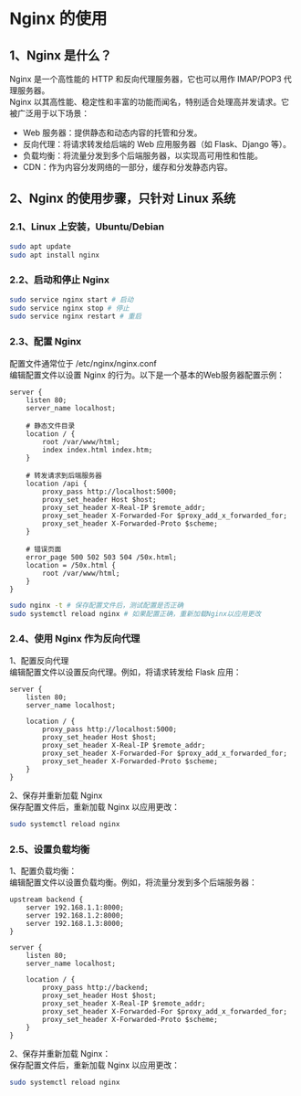 # Nginx 的使用
## 1、Nginx 是什么？
Nginx 是一个高性能的 HTTP 和反向代理服务器，它也可以用作 IMAP/POP3 代理服务器。  
Nginx 以其高性能、稳定性和丰富的功能而闻名，特别适合处理高并发请求。它被广泛用于以下场景：
* Web 服务器：提供静态和动态内容的托管和分发。
* 反向代理：将请求转发给后端的 Web 应用服务器（如 Flask、Django 等）。
* 负载均衡：将流量分发到多个后端服务器，以实现高可用性和性能。
* CDN：作为内容分发网络的一部分，缓存和分发静态内容。

## 2、Nginx 的使用步骤，只针对 Linux 系统
### 2.1、Linux 上安装，Ubuntu/Debian
```bash
sudo apt update
sudo apt install nginx
```
### 2.2、启动和停止 Nginx
```bash
sudo service nginx start # 启动
sudo service nginx stop # 停止
sudo service nginx restart # 重启
```
### 2.3、配置 Nginx  
配置文件通常位于 /etc/nginx/nginx.conf  
编辑配置文件以设置 Nginx 的行为。以下是一个基本的Web服务器配置示例：  
```nginx
server {
    listen 80;
    server_name localhost;

    # 静态文件目录
    location / {
        root /var/www/html;
        index index.html index.htm;
    }

    # 转发请求到后端服务器
    location /api {
        proxy_pass http://localhost:5000;
        proxy_set_header Host $host;
        proxy_set_header X-Real-IP $remote_addr;
        proxy_set_header X-Forwarded-For $proxy_add_x_forwarded_for;
        proxy_set_header X-Forwarded-Proto $scheme;
    }

    # 错误页面
    error_page 500 502 503 504 /50x.html;
    location = /50x.html {
        root /var/www/html;
    }
}
```

```bash
sudo nginx -t # 保存配置文件后，测试配置是否正确
sudo systemctl reload nginx # 如果配置正确，重新加载Nginx以应用更改
```
### 2.4、使用 Nginx 作为反向代理
1、配置反向代理  
编辑配置文件以设置反向代理。例如，将请求转发给 Flask 应用：  
```nginx
server {
    listen 80;
    server_name localhost;

    location / {
        proxy_pass http://localhost:5000;
        proxy_set_header Host $host;
        proxy_set_header X-Real-IP $remote_addr;
        proxy_set_header X-Forwarded-For $proxy_add_x_forwarded_for;
        proxy_set_header X-Forwarded-Proto $scheme;
    }
}
```
2、保存并重新加载 Nginx  
保存配置文件后，重新加载 Nginx 以应用更改：  
```bash
sudo systemctl reload nginx
```
### 2.5、设置负载均衡
1、配置负载均衡：  
编辑配置文件以设置负载均衡。例如，将流量分发到多个后端服务器：
```nginx
upstream backend {
    server 192.168.1.1:8000;
    server 192.168.1.2:8000;
    server 192.168.1.3:8000;
}

server {
    listen 80;
    server_name localhost;

    location / {
        proxy_pass http://backend;
        proxy_set_header Host $host;
        proxy_set_header X-Real-IP $remote_addr;
        proxy_set_header X-Forwarded-For $proxy_add_x_forwarded_for;
        proxy_set_header X-Forwarded-Proto $scheme;
    }
}
```
2、保存并重新加载 Nginx：  
保存配置文件后，重新加载 Nginx 以应用更改：  
```bash
sudo systemctl reload nginx
```